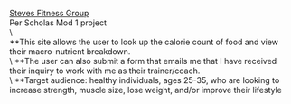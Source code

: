 [Steves Fitness Group](https://stephen-lunapiena.github.io/Steves_fit_group1/)
\
Per Scholas Mod 1 project\
\  
**This site allows the user to look up the calorie count of food and view their macro-nutrient breakdown.\
\ 
**The user can also submit a form that emails me that I have received their inquiry to work with me as their trainer/coach.\
\ 
**Target audience: healthy individuals, ages 25-35, who are looking to increase strength, muscle size, lose weight, and/or improve their lifestyle

